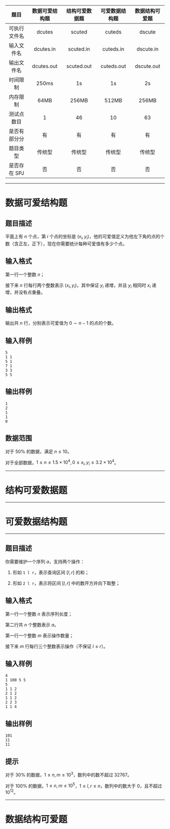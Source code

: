 |题目|数据可爱结构题|结构可爱数据题|可爱数据结构题|数据结构可爱题|
| :--------: | :---------: | :--------: | :--------: | :--------:|
|可执行文件名|dcutes|scuted|cuteds|dscute|
|输入文件名|dcutes.in|scuted.in|cuteds.in|dscute.in|
|输出文件名|dcutes.out|scuted.out|cuteds.out|dscute.out|
|时间限制|250ms|1s|1s|2s|
|内存限制|64MB|256MB|512MB|256MB|
|测试点数目|1|46|10|63|
|是否有部分分|有|有|有|有|
|题目类型|传统型|传统型|传统型|传统型|
|是否存在 SPJ|否|否|否|否|

---

# 数据可爱结构题

## 题目描述

平面上有 $n$ 个点，第 $i$ 个点的坐标是 $(x_i, y_i)$，他的可爱值定义为他左下角的点的个数（含正左，正下），现在你需要统计每种可爱值有多少个点。

## 输入格式

第一行一个整数 $n$；

接下来 $n$ 行每行两个整数表示 $(x_i, y_i)$，其中保证 $y_i$ 递增，并且 $y_i$ 相同时 $x_i$ 递增，并没有点重叠。

## 输出格式

输出共 $n$ 行，分别表示可爱值为 $0\sim n - 1$ 的点的个数。

## 输入样例

```
5
1 1
5 1
7 1
3 3
5 5 
```

## 输出样例

```
1
2
1
1
0
```

## 数据范围

对于 $50\%$ 的数据，满足 $n \le 10$。

对于全部数据，$1\le n\le 1.5\times 10^4,0\le x_i,y_i\le 3.2\times 10^4$。

----

# 结构可爱数据题



---

# 可爱数据结构题

---

## 题目描述

你需要维护一个序列 $a$，支持两个操作：

1. 形如 `1 l r`，表示查询区间 $[l,r]$ 的和；

2. 形如 `2 l r`，表示将区间 $[l,r]$ 中的数开方并向下取整；

## 输入格式

第一行一个整数 $n$ 表示序列长度；

第二行共 $n$ 个整数表示 $a$。

第一行一个整数 $m$ 表示操作数量；

接下来 $m$ 行每行三个整数表示操作（不保证 $l \le r$）。

## 输入样例

```
4
1 100 5 5
5
1 1 2
2 1 2
1 1 2
2 2 3
1 1 4
```

## 输出样例

```
101
11
11
```

## 提示

对于 $30\%$ 的数据，$1\le n,m\le 10^3$，数列中的数不超过 $32767$。

对于 $100\%$ 的数据，$1\le n,m\le 10^5$，$1\le l,r\le n$，数列中的数大于 $0$，且不超过 $10^{12}$。

---

# 数据结构可爱题

